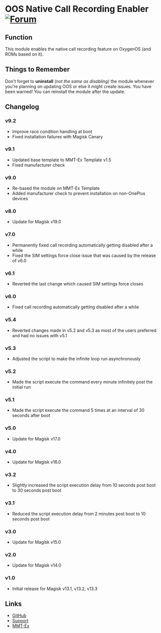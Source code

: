 # OOS Native Call Recording Enabler [![Forum](https://img.shields.io/badge/XDA-Forum-f59714.svg?style=flat-square)](https://forum.xda-developers.com/oneplus-5/themes/app-enable-call-recording-boot-t3634292)

## Function
This module enables the native call recording feature on OxygenOS (and ROMs based on it).

## Things to Remember
Don't forget to **uninstall** *(not the same as disabling)* the module whenever you're planning on updating OOS or else it might create issues. You have been warned! You can reinstall the module after the update.

## Changelog
### v9.2
- Improve race condition handling at boot
- Fixed installation failures with Magisk Canary

### v9.1
- Updated base template to MMT-Ex Template v1.5
- Fixed manufacturer check

### v9.0
- Re-based the module on MMT-Ex Template
- Added manufacturer check to prevent installation on non-OnePlus devices

### v8.0
- Update for Magisk v19.0

### v7.0
- Permanently fixed call recording automatically getting disabled after a while
- Fixed the SIM settings force close issue that was caused by the release of v6.0

### v6.1
- Reverted the last change which caused SIM settings force closes

### v6.0
- Fixed call recording automatically getting disabled after a while

### v5.4
- Reverted changes made in v5.2 and v5.3 as most of the users preferred and had no issues with v5.1

### v5.3
- Adjusted the script to make the infinite loop run asynchronously

### v5.2
- Made the script execute the command every minute infinitely post the initial run

### v5.1
- Made the script execute the command 5 times at an interval of 30 seconds after boot

### v5.0
- Update for Magisk v17.0

### v4.0
- Update for Magisk v16.0

### v3.2
- Slightly increased the script execution delay from 10 seconds post boot to 30 seconds post boot

### v3.1
- Reduced the script execution delay from 2 minutes post boot to 10 seconds post boot

### v3.0
- Update for Magisk v15.0

### v2.0
- Update for Magisk v14.0

### v1.0
- Initial release for Magisk v13.1, v13.2, v13.3

## Links
* [GitHub](https://github.com/Magisk-Modules-Repo/oosnativecallrecordingenabler)
* [Support](https://forum.xda-developers.com/oneplus-5/themes/app-enable-call-recording-boot-t3634292)
* [MMT-Ex](https://github.com/Zackptg5/MMT-Extended)
